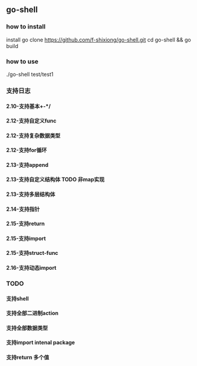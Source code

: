 ## go-shell
### how to install
install go
clone https://github.com/f-shixiong/go-shell.git
cd go-shell && go build
### how to use
./go-shell test/test1

### 支持日志 
#### 2.10-支持基本+-*/
#### 2.12-支持自定义func
#### 2.12-支持复杂数据类型
#### 2.12-支持for循环
#### 2.13-支持append
#### 2.13-支持自定义结构体 TODO 非map实现
#### 2.13-支持多层结构体
#### 2.14-支持指针
#### 2.15-支持return
#### 2.15-支持import
#### 2.15-支持struct-func
#### 2.16-支持动态import

### TODO
#### 支持shell
#### 支持全部二进制action
#### 支持全部数据类型
#### 支持import intenal package
#### 支持return 多个值
